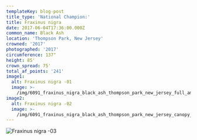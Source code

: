 ```yaml
---
templateKey: blog-post
title_type: 'National Champion:'
title: Fraxinus nigra
date: 2017-06-04T17:36:00.000Z
common_name: Black Ash
location: 'Thompson Park, New Jersey'
crowned: '2017'
photographed: '2017'
circumference: 137"
height: 85'
crown_spread: 75'
total_af_points: '241'
image1:
  alt: Fraxinus nigra -01
  image: >-
    /img/6091_fraxinus_nigra_black_ash_thompson_park_new_jersey_full_american_forests_brian_kelley_6_9_2018.jpg
image2:
  alt: Fraxinus nigra -02
  image: >-
    /img/6091_fraxinus_nigra_black_ash_thompson_park_new_jersey_canopy_1_american_forests_brian_kelley_6_9_2018.jpg
---
```

![Fraxinus nigra -03](/img/6091_fraxinus_nigra_black_ash_thompson_park_new_jersey_trunk_1_american_forests_brian_kelley_6_9_2018.jpg)
